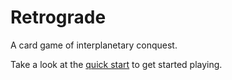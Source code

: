 # Retrograde

A card game of interplanetary conquest.

Take a look at the [quick start](QUICK_START.md) to get started playing.
